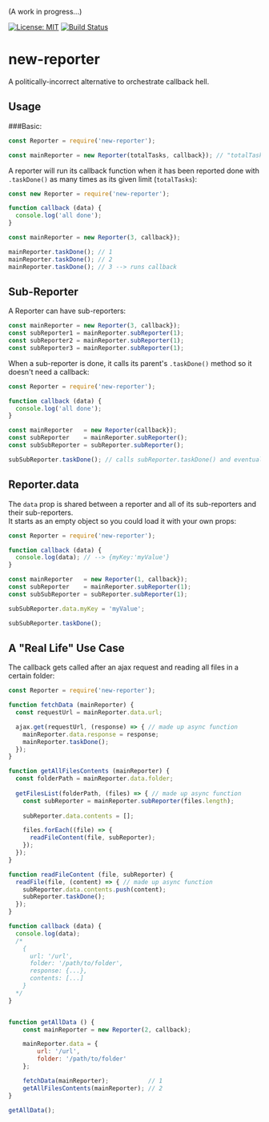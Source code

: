 (A work in progress...)

[![License: MIT](https://img.shields.io/badge/License-MIT-blue.svg)](https://opensource.org/licenses/MIT)
[![Build Status](https://travis-ci.org/taitulism/newTask.svg?branch=develop)](https://travis-ci.org/taitulism/newTask)

new-reporter
============
A politically-incorrect alternative to orchestrate callback hell.




Usage
-----
###Basic:
```js
const Reporter = require('new-reporter');

const mainReporter = new Reporter(totalTasks, callback}); // "totalTasks" default is: 1
```

A reporter will run its callback function when it has been reported done with `.taskDone()` as many times as its given limit (`totalTasks`):
```js
const new Reporter = require('new-reporter');

function callback (data) {
  console.log('all done');
}

const mainReporter = new Reporter(3, callback});

mainReporter.taskDone(); // 1
mainReporter.taskDone(); // 2
mainReporter.taskDone(); // 3 --> runs callback
```




Sub-Reporter
------------
A Reporter can have sub-reporters:
```js
const mainReporter = new Reporter(3, callback});
const subReporter1 = mainReporter.subReporter(1);
const subReporter2 = mainReporter.subReporter(1);
const subReporter3 = mainReporter.subReporter(1);
```

When a sub-reporter is done, it calls its parent's `.taskDone()` method so it doesn't need a callback:
```js
const Reporter = require('new-reporter');

function callback (data) {
  console.log('all done');
}

const mainReporter   = new Reporter(callback});
const subReporter    = mainReporter.subReporter();
const subSubReporter = subReporter.subReporter();

subSubReporter.taskDone(); // calls subReporter.taskDone() and eventually mainReporter.taskDone()
```




Reporter.data
-------------
The `data` prop is shared between a reporter and all of its sub-reporters and their sub-reporters.  
It starts as an empty object so you could load it with your own props:
```js
const Reporter = require('new-reporter');

function callback (data) {
  console.log(data); // --> {myKey:'myValue'}
}

const mainReporter   = new Reporter(1, callback});
const subReporter    = mainReporter.subReporter(1);
const subSubReporter = subReporter.subReporter(1);

subSubReporter.data.myKey = 'myValue';

subSubReporter.taskDone();
```




A "Real Life" Use Case
----------------------
The callback gets called after an ajax request and reading all files in a certain folder:
```js
const Reporter = require('new-reporter');

function fetchData (mainReporter) {
  const requestUrl = mainReporter.data.url;

  ajax.get(requestUrl, (response) => { // made up async function
    mainReporter.data.response = response;
    mainReporter.taskDone();
  });
}

function getAllFilesContents (mainReporter) {
  const folderPath = mainReporter.data.folder;
  
  getFilesList(folderPath, (files) => { // made up async function
    const subReporter = mainReporter.subReporter(files.length);
    
    subReporter.data.contents = [];

    files.forEach((file) => {
      readFileContent(file, subReporter);
    });
  });
}

function readFileContent (file, subReporter) {
  readFile(file, (content) => { // made up async function
    subReporter.data.contents.push(content);
    subReporter.taskDone();
  });
}

function callback (data) {
  console.log(data);
  /*
    {
      url: '/url',
      folder: '/path/to/folder',
      response: {...},
      contents: [...]
    }
  */
}


function getAllData () {
    const mainReporter = new Reporter(2, callback);

    mainReporter.data = {
        url: '/url',
        folder: '/path/to/folder'
    };

    fetchData(mainReporter);           // 1
    getAllFilesContents(mainReporter); // 2
}

getAllData();
```

